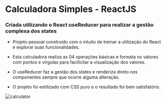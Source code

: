 # Calculadora Simples - ReactJS
### Criada utilizando o React useReducer para realizar a gestão complexa dos states

- Projeto pessoal construído com o intuito de treinar a utilização do React e explorar suas funcionalidades.

- Esta calculadora realiza as 04 operações básicas e formata os valores com pontos e vírgulas para facilicitar a visualização dos valores.

- O useReducer faz a gestão dos states e renderiza direto nos componentes sempre que ocorre alguma alteração.

- O projeto foi estilizado com CSS puro e o resultado foi bem satisfatório.

![calculator](https://user-images.githubusercontent.com/92753628/159818265-a11e1a74-91a2-4437-8f14-1596fa6d2afb.png)
